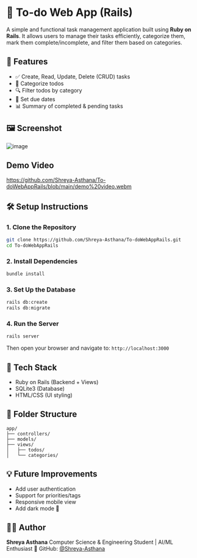 
# 📝 To-do Web App (Rails)

A simple and functional task management application built using **Ruby on Rails**. It allows users to manage their tasks efficiently, categorize them, mark them complete/incomplete, and filter them based on categories.

## 🚀 Features

- ✅ Create, Read, Update, Delete (CRUD) tasks
- 📌 Categorize todos
- 🔍 Filter todos by category
- 📅 Set due dates
- 📊 Summary of completed & pending tasks

## 🖼️ Screenshot

![image](https://github.com/user-attachments/assets/5d76a98b-7e50-430e-a403-ea80e7cc8414)

## Demo Video
https://github.com/Shreya-Asthana/To-doWebAppRails/blob/main/demo%20video.webm

## 🛠️ Setup Instructions

### 1. Clone the Repository

```bash
git clone https://github.com/Shreya-Asthana/To-doWebAppRails.git
cd To-doWebAppRails
````

### 2. Install Dependencies

```bash
bundle install
```

### 3. Set Up the Database

```bash
rails db:create
rails db:migrate
```

### 4. Run the Server

```bash
rails server
```

Then open your browser and navigate to: `http://localhost:3000`

## 🧱 Tech Stack

* Ruby on Rails (Backend + Views)
* SQLite3 (Database)
* HTML/CSS (UI styling)

## 📁 Folder Structure

```
app/
├── controllers/
├── models/
├── views/
│   ├── todos/
│   └── categories/
```

## 💡 Future Improvements

* Add user authentication
* Support for priorities/tags
* Responsive mobile view
* Add dark mode 🌙

## 👩‍💻 Author

**Shreya Asthana**
Computer Science & Engineering Student | AI/ML Enthusiast
📌 GitHub: [@Shreya-Asthana](https://github.com/Shreya-Asthana)
